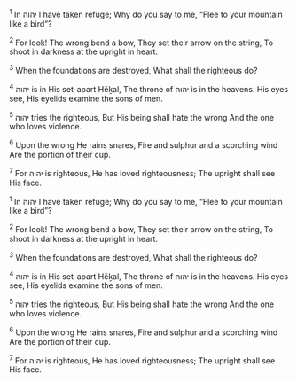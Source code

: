 <sup>1</sup> In יהוה I have taken refuge; Why do you say to me, “Flee to your mountain like a bird”?

<sup>2</sup> For look! The wrong bend a bow, They set their arrow on the string, To shoot in darkness at the upright in heart.

<sup>3</sup> When the foundations are destroyed, What shall the righteous do?

<sup>4</sup> יהוה is in His set-apart Hĕḵal, The throne of יהוה is in the heavens. His eyes see, His eyelids examine the sons of men.

<sup>5</sup> יהוה tries the righteous, But His being shall hate the wrong And the one who loves violence.

<sup>6</sup> Upon the wrong He rains snares, Fire and sulphur and a scorching wind Are the portion of their cup.

<sup>7</sup> For יהוה is righteous, He has loved righteousness; The upright shall see His face.

<sup>1</sup> In יהוה I have taken refuge; Why do you say to me, “Flee to your mountain like a bird”?

<sup>2</sup> For look! The wrong bend a bow, They set their arrow on the string, To shoot in darkness at the upright in heart.

<sup>3</sup> When the foundations are destroyed, What shall the righteous do?

<sup>4</sup> יהוה is in His set-apart Hĕḵal, The throne of יהוה is in the heavens. His eyes see, His eyelids examine the sons of men.

<sup>5</sup> יהוה tries the righteous, But His being shall hate the wrong And the one who loves violence.

<sup>6</sup> Upon the wrong He rains snares, Fire and sulphur and a scorching wind Are the portion of their cup.

<sup>7</sup> For יהוה is righteous, He has loved righteousness; The upright shall see His face.

